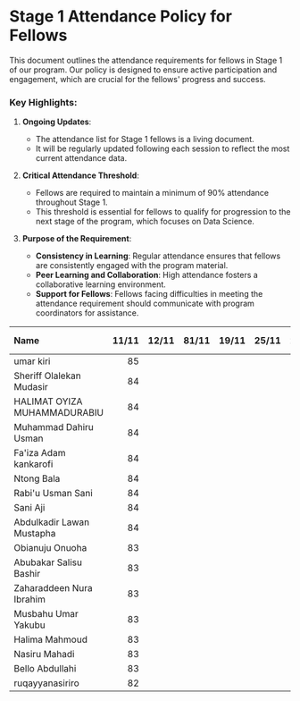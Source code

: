 # Stage 1 Attendance Policy for Fellows

This document outlines the attendance requirements for fellows in Stage 1 of our program. Our policy is designed to ensure active participation and engagement, which are crucial for the fellows' progress and success. 

### Key Highlights:

1. **Ongoing Updates**: 
   - The attendance list for Stage 1 fellows is a living document.
   - It will be regularly updated following each session to reflect the most current attendance data.

2. **Critical Attendance Threshold**: 
   - Fellows are required to maintain a minimum of 90% attendance throughout Stage 1.
   - This threshold is essential for fellows to qualify for progression to the next stage of the program, which focuses on Data Science.

3. **Purpose of the Requirement**: 
   - **Consistency in Learning**: Regular attendance ensures that fellows are consistently engaged with the program material.
   - **Peer Learning and Collaboration**: High attendance fosters a collaborative learning environment.
   - **Support for Fellows**: Fellows facing difficulties in meeting the attendance requirement should communicate with program coordinators for assistance.


| Name                                                       |   11/11 |   12/11 |   81/11  | 19/11 |   25/11 |   26/11 |   02/12|   03/12 |   09/12 |  10/12 |   16/12 |    Total Percentage |
|:-----------------------------------------------------------|--------:|-------:|-------:|-------:|-------:|-------:|-------:|-------:|-------:|-------:|--------:|--------------------:|
| umar kiri                                                  |      85 |        |        |        |        |        |        |        |        |        |         |              100    |
| Sheriff Olalekan Mudasir                                   |      84 |        |        |        |        |        |        |        |        |        |         |               98.82 |
| HALIMAT OYIZA MUHAMMADURABIU                               |      84 |        |        |        |        |        |        |        |        |        |         |               98.82 |
| Muhammad Dahiru Usman                                      |      84 |        |        |        |        |        |        |        |        |        |         |               98.82 |
| Fa'iza Adam kankarofi                                      |      84 |        |        |        |        |        |        |        |        |        |         |               98.82 |
| Ntong Bala                                                 |      84 |        |        |        |        |        |        |        |        |        |         |               98.82 |
| Rabi'u Usman Sani                                          |      84 |        |        |        |        |        |        |        |        |        |         |               98.82 |
| Sani Aji                                                   |      84 |        |        |        |        |        |        |        |        |        |         |               98.82 |
| Abdulkadir Lawan Mustapha                                  |      84 |        |        |        |        |        |        |        |        |        |         |               98.82 |
| Obianuju Onuoha                                            |      83 |        |        |        |        |        |        |        |        |        |         |               97.65 |
| Abubakar Salisu Bashir                                     |      83 |        |        |        |        |        |        |        |        |        |         |               97.65 |
| Zaharaddeen Nura Ibrahim                                   |      83 |        |        |        |        |        |        |        |        |        |         |               97.65 |
| Musbahu Umar Yakubu                                        |      83 |        |        |        |        |        |        |        |        |        |         |               97.65 |
| Halima Mahmoud                                             |      83 |        |        |        |        |        |        |        |        |        |         |               97.65 |
| Nasiru Mahadi                                              |      83 |        |        |        |        |        |        |        |        |        |         |               97.65 |
| Bello Abdullahi                                            |      83 |        |        |        |        |        |        |        |        |        |         |               97.65 |
| ruqayyanasiriro                                            |      82 |        |        |        |        |        |        |        |        |        |         |               96.47 |



